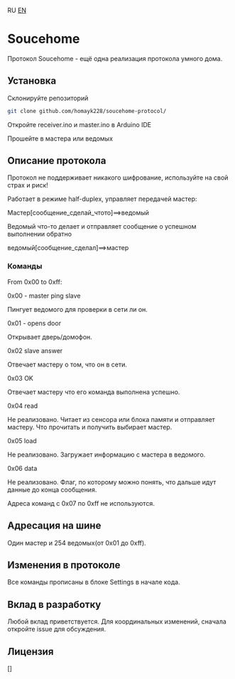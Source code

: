 RU [EN](Readme.md)

# Soucehome

Протокол Soucehome - ещё одна реализация протокола умного дома.

## Установка

Склонируйте репозиторий

```bash
git clone github.com/homayk228/soucehome-protocol/
```
Откройте receiver.ino и master.ino в Arduino IDE

Прошейте в мастера или ведомых

## Описание протокола

Протокол не поддерживает никакого шифрование, используйте на свой страх и риск!

Работает в режиме half-duplex, управляет передачей мастер:

Мастер[сообщение_сделай_чтото]==>ведомый

Ведомый что-то делает и отправляет сообщение о успешном выполнении обратно

ведомый[сообщение_сделал]==>мастер

### Команды

From 0x00 to 0xff:

0x00 - master ping slave

Пингует ведомого для проверки в сети ли он.

0x01 - opens door

Открывает дверь/домофон.

0x02 slave answer

Отвечает мастеру о том, что он в сети.

0x03 OK

Отвечает мастеру что его команда выполнена успешно.

0x04 read

Не реализовано. Читает из сенсора или блока памяти и отправляет мастеру. Что прочитать и получить выбирает мастер.

0x05 load

Не реализовано. Загружает информацию с мастера в ведомого.

0x06 data

Не реализовано. Флаг, по которому можно понять, что дальше идут данные до конца сообщения.

Адреса команд с 0x07 по 0xff не используются.

## Адресация на шине

Один мастер и 254 ведомых(от 0x01 до 0xff).

## Изменения в протоколе
Все команды прописаны в блоке Settings в начале кода.


## Вклад в разработку

Любой вклад приветствуется. Для координальных изменений, сначала откройте issue для обсуждения.

## Лицензия

[]

